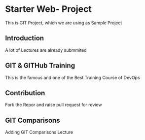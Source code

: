 # Starter Web- Project
This is GIT Project, which we are using as Sample Project

## Introduction
A lot of Lectures are already submmited

## GIT & GITHub Training
This is the famous and one of the Best Training Course of DevOps

## Contribution
Fork the Repor and raise pull request for review

## GIT Comparisons 
Adding GIT Comparisons Lecture